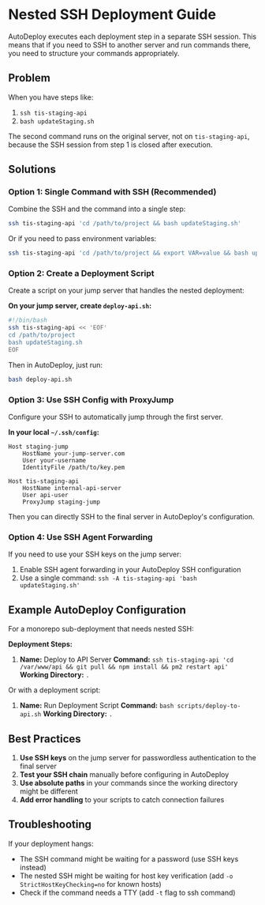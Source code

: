 # Nested SSH Deployment Guide

AutoDeploy executes each deployment step in a separate SSH session. This means that if you need to SSH to another server and run commands there, you need to structure your commands appropriately.

## Problem

When you have steps like:
1. `ssh tis-staging-api` 
2. `bash updateStaging.sh`

The second command runs on the original server, not on `tis-staging-api`, because the SSH session from step 1 is closed after execution.

## Solutions

### Option 1: Single Command with SSH (Recommended)

Combine the SSH and the command into a single step:

```bash
ssh tis-staging-api 'cd /path/to/project && bash updateStaging.sh'
```

Or if you need to pass environment variables:

```bash
ssh tis-staging-api 'cd /path/to/project && export VAR=value && bash updateStaging.sh'
```

### Option 2: Create a Deployment Script

Create a script on your jump server that handles the nested deployment:

**On your jump server, create `deploy-api.sh`:**
```bash
#!/bin/bash
ssh tis-staging-api << 'EOF'
cd /path/to/project
bash updateStaging.sh
EOF
```

Then in AutoDeploy, just run:
```bash
bash deploy-api.sh
```

### Option 3: Use SSH Config with ProxyJump

Configure your SSH to automatically jump through the first server.

**In your local `~/.ssh/config`:**
```
Host staging-jump
    HostName your-jump-server.com
    User your-username
    IdentityFile /path/to/key.pem

Host tis-staging-api
    HostName internal-api-server
    User api-user
    ProxyJump staging-jump
```

Then you can directly SSH to the final server in AutoDeploy's configuration.

### Option 4: Use SSH Agent Forwarding

If you need to use your SSH keys on the jump server:

1. Enable SSH agent forwarding in your AutoDeploy SSH configuration
2. Use a single command: `ssh -A tis-staging-api 'bash updateStaging.sh'`

## Example AutoDeploy Configuration

For a monorepo sub-deployment that needs nested SSH:

**Deployment Steps:**

1. **Name:** Deploy to API Server
   **Command:** `ssh tis-staging-api 'cd /var/www/api && git pull && npm install && pm2 restart api'`
   **Working Directory:** `.`

Or with a deployment script:

1. **Name:** Run Deployment Script
   **Command:** `bash scripts/deploy-to-api.sh`
   **Working Directory:** `.`

## Best Practices

1. **Use SSH keys** on the jump server for passwordless authentication to the final server
2. **Test your SSH chain** manually before configuring in AutoDeploy
3. **Use absolute paths** in your commands since the working directory might be different
4. **Add error handling** to your scripts to catch connection failures

## Troubleshooting

If your deployment hangs:
- The SSH command might be waiting for a password (use SSH keys instead)
- The nested SSH might be waiting for host key verification (add `-o StrictHostKeyChecking=no` for known hosts)
- Check if the command needs a TTY (add `-t` flag to ssh command)